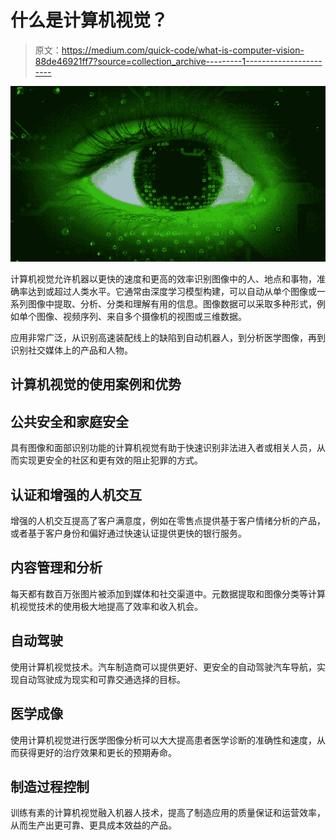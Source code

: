 # 什么是计算机视觉？

> 原文：<https://medium.com/quick-code/what-is-computer-vision-88de46921ff7?source=collection_archive---------1----------------------->

![](img/ecbaaa3e90753b963756f7d99ec1a210.png)

计算机视觉允许机器以更快的速度和更高的效率识别图像中的人、地点和事物，准确率达到或超过人类水平。它通常由深度学习模型构建，可以自动从单个图像或一系列图像中提取、分析、分类和理解有用的信息。图像数据可以采取多种形式，例如单个图像、视频序列、来自多个摄像机的视图或三维数据。

应用非常广泛，从识别高速装配线上的缺陷到自动机器人，到分析医学图像，再到识别社交媒体上的产品和人物。

## 计算机视觉的使用案例和优势

## 公共安全和家庭安全

具有图像和面部识别功能的计算机视觉有助于快速识别非法进入者或相关人员，从而实现更安全的社区和更有效的阻止犯罪的方式。

## 认证和增强的人机交互

增强的人机交互提高了客户满意度，例如在零售点提供基于客户情绪分析的产品，或者基于客户身份和偏好通过快速认证提供更快的银行服务。

## 内容管理和分析

每天都有数百万张图片被添加到媒体和社交渠道中。元数据提取和图像分类等计算机视觉技术的使用极大地提高了效率和收入机会。

## 自动驾驶

使用计算机视觉技术。汽车制造商可以提供更好、更安全的自动驾驶汽车导航，实现自动驾驶成为现实和可靠交通选择的目标。

## 医学成像

使用计算机视觉进行医学图像分析可以大大提高患者医学诊断的准确性和速度，从而获得更好的治疗效果和更长的预期寿命。

## 制造过程控制

训练有素的计算机视觉融入机器人技术，提高了制造应用的质量保证和运营效率，从而生产出更可靠、更具成本效益的产品。